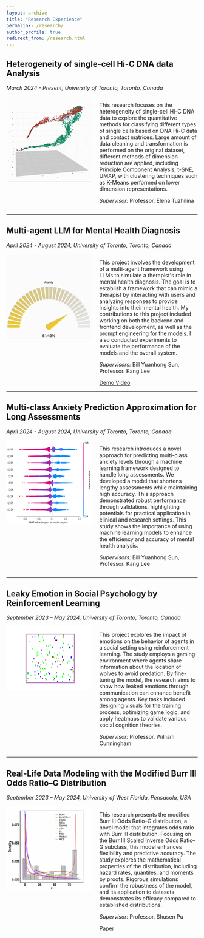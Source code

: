 ```yaml
---
layout: archive
title: "Research Experience"
permalink: /research/
author_profile: true
redirect_from: /research.html
---
```


<h2>Heterogeneity of single-cell Hi-C DNA data Analysis</h2>
<p><em>March 2024 - Present, University of Toronto, Toronto, Canada</em></p>
<div style="display: flex;">
  <div style="position: relative; margin-right: 20px;">
    <img id="staticGif" src="../images/rotating_cells.png" alt="Single Cell Hi-C" style="max-width: 225px; height: auto;" />
    <img id="animatedGif" src="../images/rotating_cells.gif" alt="Single Cell Hi-C Animated" style="max-width: 225px; height: auto; display: none;" />
  </div>
  <div>
    <p> This research focuses on the heterogeneity of single-cell Hi-C DNA data to explore the quantitative methods for classifying different types of single cells based on DNA Hi-C data and contact matrices. Large amount of data cleaning and transformation is performed on the original dataset, different methods of dimension reduction are applied, including Principle Component Analysis, t-SNE, UMAP, with clustering techniques such as K-Means performed on lower dimension representations.</p>
    <p><em>Supervisor:</em> Professor. Elena Tuzhilina</p>
  </div>
</div>
<hr/>

<h2>Multi-agent LLM for Mental Health Diagnosis</h2>
<p><em>April 2024 - August 2024, University of Toronto, Toronto, Canada</em></p>
<div style="display: flex;">
  <div style="position: relative; margin-right: 20px;">
    <img id="staticGif" src="../images/llm_score.png" alt="llm score" style="max-width: 225px; height: auto;" />
    <img id="animatedGif" src="../images/llm_score.gif" alt="llm score Animated" style="max-width: 225px; height: auto; display: none;" />
  </div>
  <div>
  <p> This project involves the development of a multi-agent framework using LLMs to simulate a therapist's role in mental health diagnosis. The goal is to establish a framework that can mimic a therapist by interacting with users and analyzing responses to provide insights into their mental health. My contributions to this project included working on both the backend and frontend development, as well as the prompt engineering for the models. I also conducted experiments to evaluate the performance of the models and the overall system.</p>

  <p><em>Supervisors:</em> Bill Yuanhong Sun, Professor. Kang Lee</p>
  <a href="https://drive.google.com/file/d/1pGTPmJ7qZWFp33U70Gwz5icv3kAia4kr/view?usp=drive_link">Demo Video</a>
  </div>
</div>
<hr/>

<h2>Multi-class Anxiety Prediction Approximation for Long Assessments</h2>
<p><em>April 2024 - August 2024, University of Toronto, Toronto, Canada</em></p>

<div style="display: flex;">
    <img src="../images/shap_summary.png" alt="shap" align="left" style="width: 225px; height: 225px; margin-right: 20px;" />
    <div>
        <p>This research introduces a novel approach for predicting multi-class anxiety levels through a machine learning framework designed to handle long assessments. We developed a model that shortens lengthy assessments while maintaining high accuracy. This approach demonstrated robust performance through validations, highlighting potentials for practical application in clinical and research settings. This study shows the importance of using machine learning models to enhance the efficiency and accuracy of mental health analysis.</p>
        <p><em>Supervisors:</em> Bill Yuanhong Sun, Professor. Kang Lee</p>
    </div>
</div>

<hr/>

<h2>Leaky Emotion in Social Psychology by Reinforcement Learning</h2>
<p><em>September 2023 – May 2024, University of Toronto, Toronto, Canada</em></p>
<div style="display: flex;">
  <div style="position: relative; margin-right: 20px;">
    <img id="staticGif" src="../images/ani.png" alt="llm score" style="max-width: 225px; height: auto;" />
    <img id="animatedGif" src="../images/ani.gif" alt="llm score Animated" style="max-width: 225px; height: auto; display: none;" />
  </div>
  <div>
    <p> This project explores the impact of emotions on the behavior of agents in a social setting using reinforcement learning. The study employs a gaming environment where agents share information about the location of wolves to avoid predation. By fine-tuning the model, the research aims to show how leaked emotions through communication can enhance benefit among agents. Key tasks included designing visuals for the training process, optimizing game logic, and apply heatmaps to validate various social cognition theories.</p>
    <p><em>Supervisor:</em> Professor. William Cunningham</p>
  </div>
</div>
<hr/>

<h2>Real-Life Data Modeling with the Modified Burr III Odds Ratio–G Distribution</h2>
<p><em>September 2023 – May 2024, University of West Florida, Pensacola, USA</em></p>
<div style="display: flex;">
  <img src="../images/burrIII.png" alt="BurrIII" align="left" style="width: 225px; height: 225px; margin-right: 20px;" />
  <div>
    <p> This research presents the modified Burr III Odds Ratio–G distribution, a novel model that integrates odds ratio with Burr III distribution. Focusing on the Burr III Scaled Inverse Odds Ratio–G subclass, this model enhances flexibility and predictive accuracy. The study explores the mathematical properties of the distribution, including hazard rates, quantiles, and moments by proofs. Rigorous simulations confirm the robustness of the model, and its application to datasets demonstrates its efficacy compared to established distributions.</p>
    <p><em>Supervisor:</em> Professor. Shusen Pu</p>
    <a href="https://www.mdpi.com/2830308">Paper</a>
  </div>
<div>

<script>
  document.addEventListener("DOMContentLoaded", function() {
    const staticGif = document.getElementById("staticGif");
    const animatedGif = document.getElementById("animatedGif");

    staticGif.addEventListener("mouseover", function() {
      staticGif.style.display = "none";
      animatedGif.style.display = "block";
    });

    animatedGif.addEventListener("mouseout", function() {
      animatedGif.style.display = "none";
      staticGif.style.display = "block";
    });
  });
</script>

<script>
  document.addEventListener("DOMContentLoaded", function() {
    const staticGif = document.getElementById("staticGif");
    const animatedGif = document.getElementById("animatedGif");

    staticGif.addEventListener("mouseover", function() {
      staticGif.style.display = "none";
      animatedGif.style.display = "block";
    });

    animatedGif.addEventListener("mouseout", function() {
      animatedGif.style.display = "none";
      staticGif.style.display = "block";
    });
  });
</script>
